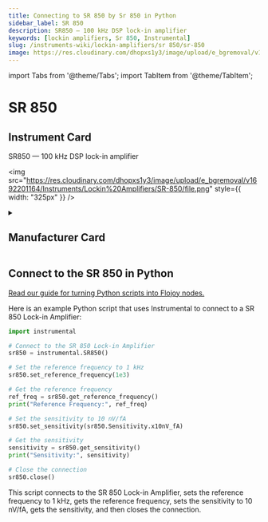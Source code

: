 ```yaml
---
title: Connecting to SR 850 by Sr 850 in Python
sidebar_label: SR 850
description: SR850 — 100 kHz DSP lock-in amplifier
keywords: [lockin amplifiers, Sr 850, Instrumental]
slug: /instruments-wiki/lockin-amplifiers/sr 850/sr-850
image: https://res.cloudinary.com/dhopxs1y3/image/upload/e_bgremoval/v1692201164/Instruments/Lockin%20Amplifiers/SR-850/file.png
---
```


import Tabs from '@theme/Tabs';
import TabItem from '@theme/TabItem';

# SR 850

## Instrument Card

<div className="flex">

<div>

SR850 — 100 kHz DSP lock-in amplifier

</div>

<img src="https://res.cloudinary.com/dhopxs1y3/image/upload/e_bgremoval/v1692201164/Instruments/Lockin%20Amplifiers/SR-850/file.png" style={{ width: "325px" }} />

</div>

<details>
<summary><h2>Manufacturer Card</h2></summary>

<img src="https://res.cloudinary.com/dhopxs1y3/image/upload/e_bgremoval/v1692126012/Instruments/Vendor%20Logos/Stanford_Research.png" style={{ width: "100%", objectFit: "cover" }} />

Flexible rental terms for your short & long term projects. Choose from over 5000 models. Top quality electronic test equipment available for rent from over 80 top manufacturers. <a href="https://www.thinksrs.com">Website</a>.

<ul>
  <li>Headquarters: USA</li>
  <li>Yearly Revenue (millions, USD): 20.0</li>
</ul>
</details>

## Connect to the SR 850 in Python

[Read our guide for turning Python scripts into Flojoy nodes.](https://docs.flojoy.ai/custom-nodes/creating-custom-node/)


<Tabs>
<TabItem value="Instrumental" label="Instrumental">

Here is an example Python script that uses Instrumental to connect to a SR 850 Lock-in Amplifier:

```python
import instrumental

# Connect to the SR 850 Lock-in Amplifier
sr850 = instrumental.SR850()

# Set the reference frequency to 1 kHz
sr850.set_reference_frequency(1e3)

# Get the reference frequency
ref_freq = sr850.get_reference_frequency()
print("Reference Frequency:", ref_freq)

# Set the sensitivity to 10 nV/fA
sr850.set_sensitivity(sr850.Sensitivity.x10nV_fA)

# Get the sensitivity
sensitivity = sr850.get_sensitivity()
print("Sensitivity:", sensitivity)

# Close the connection
sr850.close()
```

This script connects to the SR 850 Lock-in Amplifier, sets the reference frequency to 1 kHz, gets the reference frequency, sets the sensitivity to 10 nV/fA, gets the sensitivity, and then closes the connection.

</TabItem>
</Tabs>